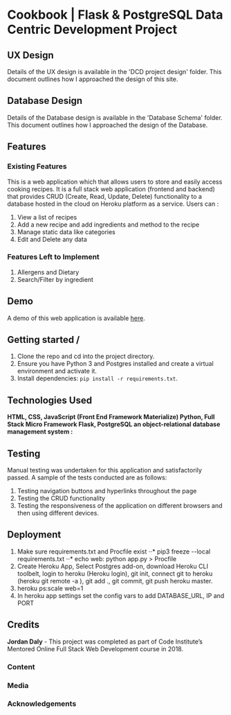 # Cookbook | Flask & PostgreSQL Data Centric Development Project

## UX Design

Details of the UX design is available in the 'DCD project design' folder. This document outlines how I approached the design of this site.

## Database Design

Details of the Database design is available in the
'Database Schema' folder. This document outlines how I approached the design of the Database.

## Features

### Existing Features

This is a web application which that allows users to store and easily access cooking recipes. It is a full stack web application (frontend and backend) that provides CRUD (Create, Read, Update, Delete) functionality to a database hosted in the cloud on Heroku platform as a service. Users can :
1.	View a list of recipes
2.	Add a new recipe and add ingredients and method to the recipe
3.	Manage static data like categories
4.	Edit and Delete any data

### Features Left to Implement
1. Allergens and Dietary
2. Search/Filter by ingredient

## Demo

A demo of this web application is available [here](https://daly-cookbook.herokuapp.com/).


## Getting started /

1. Clone the repo and cd into the project directory.
2. Ensure you have Python 3 and Postgres installed and create a virtual environment and activate it.
3. Install dependencies: `pip install -r requirements.txt`.


## Technologies Used

**HTML, CSS, JavaScript (Front End Framework Materialize)  Python, Full Stack Micro Framework Flask, PostgreSQL an object-relational database management system :**

## Testing

Manual testing was undertaken for this application and satisfactorily passed. A sample of the tests conducted are as follows:
1.	Testing navigation buttons and hyperlinks throughout the page
2.	Testing the CRUD functionality
3.	Testing the responsiveness of the application on different browsers and then using different devices.

## Deployment
1. Make sure requirements.txt and Procfile exist
⋅⋅* pip3 freeze --local requirements.txt
⋅⋅* echo web: python app.py > Procfile
2. Create Heroku App, Select Postgres add-on, download Heroku CLI toolbelt, login to heroku (Heroku login), git init, connect git to heroku (heroku git remote -a <project>), git add ., git commit, git push heroku master.
3. heroku ps:scale web=1
4. In heroku app settings set the config vars to add DATABASE_URL, IP and PORT

## Credits

**Jordan Daly** - This project was completed as part of Code Institute’s Mentored Online Full Stack Web Development course in 2018.

### Content

### Media

### Acknowledgements
